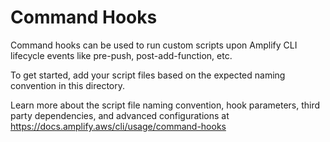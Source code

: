 # Command Hooks

Command hooks can be used to run custom scripts upon Amplify CLI lifecycle events like pre-push, post-add-function, etc.

To get started, add your script files based on the expected naming convention in this directory.

Learn more about the script file naming convention, hook parameters, third party dependencies, and advanced configurations at https://docs.amplify.aws/cli/usage/command-hooks

